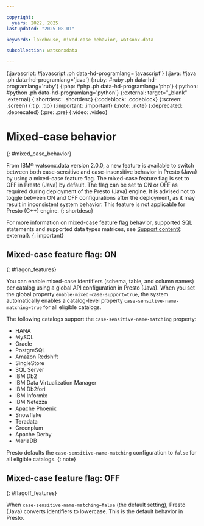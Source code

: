 ```yaml
---

copyright:
  years: 2022, 2025
lastupdated: "2025-08-01"

keywords: lakehouse, mixed-case behavior, watsonx.data

subcollection: watsonxdata

---
```


{:javascript: #javascript .ph data-hd-programlang='javascript'}
{:java: #java .ph data-hd-programlang='java'}
{:ruby: #ruby .ph data-hd-programlang='ruby'}
{:php: #php .ph data-hd-programlang='php'}
{:python: #python .ph data-hd-programlang='python'}
{:external: target="_blank" .external}
{:shortdesc: .shortdesc}
{:codeblock: .codeblock}
{:screen: .screen}
{:tip: .tip}
{:important: .important}
{:note: .note}
{:deprecated: .deprecated}
{:pre: .pre}
{:video: .video}

# Mixed-case behavior
{: #mixed_case_behavior}

From IBM® watsonx.data version 2.0.0, a new feature is available to switch between both case-sensitive and case-insensitive behavior in Presto (Java) by using a mixed-case feature flag. The mixed-case feature flag is set to OFF in Presto (Java) by default. The flag can be set to ON or OFF as required during deployment of the Presto (Java) engine. It is advised not to toggle between ON and OFF configurations after the deployment, as it may result in inconsistent system behavior. This feature is not applicable for Presto (C++) engine.
{: shortdesc}

For more information on mixed-case feature flag behavior, supported SQL statements and supported data types matrices, see [Support content](https://www.ibm.com/support/pages/node/7157339){: external}.
{: important}

## Mixed-case feature flag: ON
{: #flagon_features}

You can enable mixed-case identifiers (schema, table, and column names) per catalog using a global API configuration in Presto (Java). When you set the global property `enable-mixed-case-support=true`, the system automatically enables a catalog-level property `case-sensitive-name-matching=true` for all eligible catalogs.

The following catalogs support the `case-sensitive-name-matching` property:

- HANA
- MySQL
- Oracle
- PostgreSQL
- Amazon Redshift
- SingleStore
- SQL Server
- IBM Db2
- IBM Data Virtualization Manager
- IBM Db2fori
- IBM Informix
- IBM Netezza
- Apache Phoenix
- Snowflake
- Teradata
- Greenplum
- Apache Derby
- MariaDB

Presto defaults the `case-sensitive-name-matching` configuration to `false` for all eligible catalogs.
{: note}

## Mixed-case feature flag: OFF
{: #flagoff_features}

When `case-sensitive-name-matching=false` (the default setting), Presto (Java) converts identifiers to lowercase. This is the default behavior in Presto.
